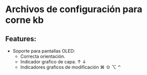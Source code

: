 # Archivos de configuración para corne kb

## Features:

* Soporte para pantallas OLED:
  * Correcta orientación.
  * Indicador grafico de capa. ↑ ↓
  * Indicadores graficos de modificación ⌘ ⇧ ⌥  ⌃

